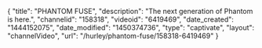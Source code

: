 {
    "title": "PHANTOM FUSE",
    "description": "The next generation of Phantom is here.",
    "channelid": "158318",
    "videoid": "6419469",
    "date_created": "1444152075",
    "date_modified": "1450374736",
    "type": "captivate",
    "layout": "channelVideo",
    "url": "\/hurley\/phantom-fuse\/158318-6419469"
}